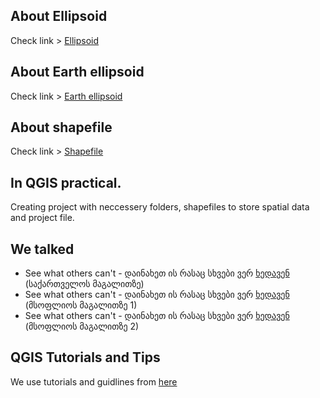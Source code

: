 
## About Ellipsoid
Check link > [Ellipsoid](https://en.wikipedia.org/wiki/Ellipsoid)

## About Earth ellipsoid
Check link > [Earth ellipsoid](https://en.wikipedia.org/wiki/Earth_ellipsoid)


## About shapefile
Check link > [Shapefile](https://en.wikipedia.org/wiki/Shapefile)


## In QGIS practical.

Creating project with neccessery folders, shapefiles to store spatial data and project file.

## We talked 

- See what others can't - 
დაინახეთ ის რასაც სხვები ვერ [ხედავენ](https://kapanadze.medium.com/დაინახეთ-ის-რასაც-სხვები-ვერ-ხედავენ-5608e04f90ff) (საქართველოს მაგალითზე)
- See what others can't - 
დაინახეთ ის რასაც სხვები ვერ [ხედავენ](https://kapanadze.medium.com/დაინახეთ-ის-რასაც-სხვები-ვერ-ხედავენ-dbdca99d8fa4) (მსოფლიოს მაგალითზე 1)
- See what others can't - 
დაინახეთ ის რასაც სხვები ვერ [ხედავენ](https://kapanadze.medium.com/დაინახეთ-ის-რასაც-სხვები-ვერ-ხედავენ-991d466bb9eb) (მსოფლიოს მაგალითზე 2)



## QGIS Tutorials and Tips
We use tutorials and guidlines from [here](https://www.qgistutorials.com/en/index.html)